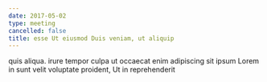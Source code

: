 ```yaml
---
date: 2017-05-02
type: meeting
cancelled: false
title: esse Ut eiusmod Duis veniam, ut aliquip
---
```

quis aliqua. irure tempor culpa ut occaecat enim adipiscing sit ipsum Lorem in sunt velit voluptate proident, Ut in reprehenderit